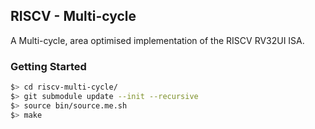 
## RISCV - Multi-cycle

A Multi-cycle, area optimised implementation of the RISCV RV32UI ISA.

### Getting Started

```sh
$> cd riscv-multi-cycle/
$> git submodule update --init --recursive
$> source bin/source.me.sh
$> make

```
